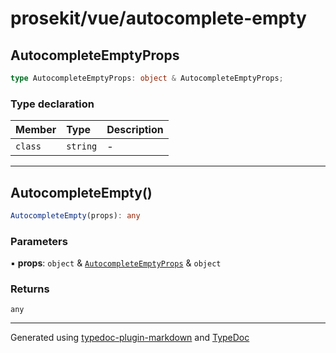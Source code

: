 # prosekit/vue/autocomplete-empty

<a id="autocompleteemptyprops" name="autocompleteemptyprops"></a>

## AutocompleteEmptyProps

```ts
type AutocompleteEmptyProps: object & AutocompleteEmptyProps;
```

### Type declaration

| Member | Type | Description |
| :------ | :------ | :------ |
| `class` | `string` | - |

***

<a id="autocompleteempty" name="autocompleteempty"></a>

## AutocompleteEmpty()

```ts
AutocompleteEmpty(props): any
```

### Parameters

▪ **props**: `object` & [`AutocompleteEmptyProps`](../lit/autocomplete-empty.md#autocompleteemptyprops) & `object`

### Returns

`any`

***

Generated using [typedoc-plugin-markdown](https://www.npmjs.com/package/typedoc-plugin-markdown) and [TypeDoc](https://typedoc.org/)
